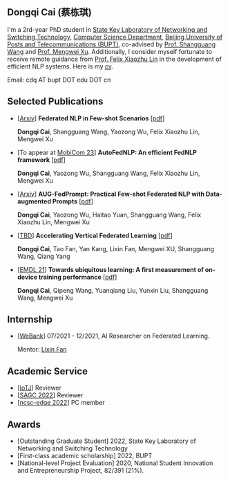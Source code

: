 ## Dongqi Cai (蔡栋琪)

I'm a 2rd-year PhD student in [State Key Laboratory of Networking and Switching Technology](https://sklnst.bupt.edu.cn/), [Computer Science Department](https://scs.bupt.edu.cn/), [Beijing University of Posts and Telecommunications (BUPT)](https://www.bupt.edu.cn/), co-advised by [Prof. Shangguang Wang](http://www.sguangwang.com/) and [Prof. Mengwei Xu](https://xumengwei.github.io/). 
Additionally, I consider myself fortunate to receive remote guidance from [Prof. Felix Xiaozhu Lin](https://fxlin.github.io/) in the development of efficient NLP systems.
Here is my [cv](/pdf/Dongqi_Cai_CV.pdf).

<!-- I got my B.S. degree from [BUPT](https://www.bupt.edu.cn/) in 2021. -->

Email: cdq AT bupt DOT edu DOT cn

## Selected Publications

- \[[Arxiv](https://arxiv.org/abs/2212.05974)\] **Federated NLP in Few-shot Scenarios** \[[pdf](pdf/FedFSL.pdf)\]

  **Dongqi Cai**, Shangguang Wang, Yaozong Wu, Felix Xiaozhu Lin, Mengwei Xu

- \[To appear at [MobiCom 23](https://www.sigmobile.org/mobicom/2023/)\] **AutoFedNLP: An efficient FedNLP framework** \[[pdf](pdf/AutoFedNLP.pdf)\]

  **Dongqi Cai**, Yaozong Wu, Shangguang Wang, Felix Xiaozhu Lin, Mengwei Xu

- \[[Arxiv](https://arxiv.org/abs/2212.05974)\] **AUG-FedPrompt: Practical Few-shot Federated NLP with Data-augmented Prompts** \[[pdf](pdf/main-ICASSP23-FedPrompt.pdf)\]

  **Dongqi Cai**, Yaozong Wu, Haitao Yuan, Shangguang Wang, Felix Xiaozhu Lin, Mengwei Xu

- \[[TBD](https://ieeexplore.ieee.org/document/9835002)\] **Accelerating Vertical Federated Learning** \[[pdf](pdf/TBD22.pdf)\]

  **Dongqi Cai**, Tao Fan, Yan Kang, Lixin Fan, Mengwei XU, Shangguang Wang, Qiang Yang

- \[[EMDL 21](https://dl.acm.org/doi/abs/10.1145/3469116.3470009)\] **Towards ubiquitous learning: A first measurement of on-device training performance** \[[pdf](pdf/EMDL21.pdf)\]

  **Dongqi Cai**, Qipeng Wang, Yuanqiang Liu, Yunxin Liu, Shangguang Wang, Mengwei Xu

## Internship
- \[[WeBank](https://fate.readthedocs.io/en/latest/)\] 07/2021 - 12/2021, AI Researcher on Federated Learning. 

  Mentor: [Lixin Fan](https://scholar.google.fi/citations?user=fOsgdn0AAAAJ&hl=en)

## Academic Service
- \[[IoTJ](https://ieee-iotj.org/)\] Reviewer
- \[[SAGC 2022](https://www.datacom-ieee.org/sagc2022/)\] Reviewer
- \[[ncsc-edge 2022](https://conf.ccf.org.cn/web/api/m9644563065535242241649985902214.action)\] PC member

## Awards
- [Outstanding Graduate Student] 2022, State Key Laboratory of Networking and Switching Technology
- [First-class academic scholarship] 2022, BUPT
- [National-level Project Evaluation] 2020, National Student Innovation and Entrepreneurship Project, 82/391 (21%).